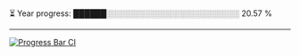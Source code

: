 
⏳ Year progress: ██████░░░░░░░░░░░░░░░░░░░░░░░░ 20.57 %

---

[![Progress Bar CI](https://github.com/thatoranzhevyy/thatoranzhevyy/actions/workflows/node.js.yml/badge.svg)](https://github.com/thatoranzhevyy/thatoranzhevyy/actions/workflows/node.js.yml)

